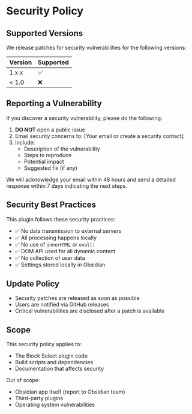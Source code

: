 # Security Policy

## Supported Versions

We release patches for security vulnerabilities for the following versions:

| Version | Supported          |
| ------- | ------------------ |
| 1.x.x   | :white_check_mark: |
| < 1.0   | :x:                |

## Reporting a Vulnerability

If you discover a security vulnerability, please do the following:

1. **DO NOT** open a public issue
2. Email security concerns to: [Your email or create a security contact]
3. Include:
   - Description of the vulnerability
   - Steps to reproduce
   - Potential impact
   - Suggested fix (if any)

We will acknowledge your email within 48 hours and send a detailed response within 7 days indicating the next steps.

## Security Best Practices

This plugin follows these security practices:

- ✅ No data transmission to external servers
- ✅ All processing happens locally
- ✅ No use of `innerHTML` or `eval()`
- ✅ DOM API used for all dynamic content
- ✅ No collection of user data
- ✅ Settings stored locally in Obsidian

## Update Policy

- Security patches are released as soon as possible
- Users are notified via GitHub releases
- Critical vulnerabilities are disclosed after a patch is available

## Scope

This security policy applies to:

- The Block Select plugin code
- Build scripts and dependencies
- Documentation that affects security

Out of scope:

- Obsidian app itself (report to Obsidian team)
- Third-party plugins
- Operating system vulnerabilities

